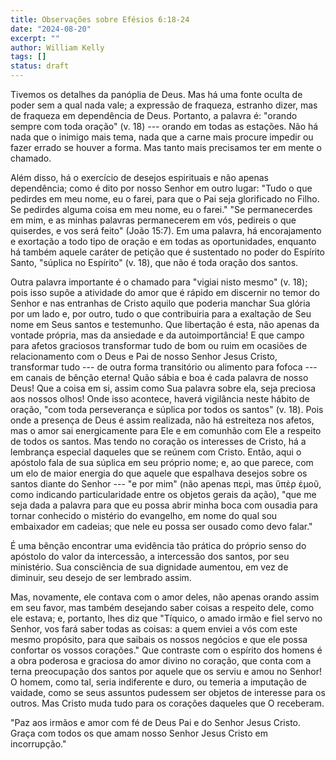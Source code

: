 ```yaml
---
title: Observações sobre Efésios 6:18-24
date: "2024-08-20"
excerpt: ""
author: William Kelly
tags: []
status: draft
---
```


Tivemos os detalhes da panóplia de Deus. Mas há uma fonte oculta de
poder sem a qual nada vale; a expressão de fraqueza, estranho dizer, mas
de fraqueza em dependência de Deus. Portanto, a palavra é: \"orando
sempre com toda oração\" (v. 18) --- orando em todas as estações. Não há
nada que o inimigo mais tema, nada que a carne mais procure impedir ou
fazer errado se houver a forma. Mas tanto mais precisamos ter em mente o
chamado.

Além disso, há o exercício de desejos espirituais e não apenas
dependência; como é dito por nosso Senhor em outro lugar: \"Tudo o que
pedirdes em meu nome, eu o farei, para que o Pai seja glorificado no
Filho. Se pedirdes alguma coisa em meu nome, eu o farei.\" \"Se
permanecerdes em mim, e as minhas palavras permanecerem em vós, pedireis
o que quiserdes, e vos será feito\" (João 15:7). Em uma palavra, há
encorajamento e exortação a todo tipo de oração e em todas as
oportunidades, enquanto há também aquele caráter de petição que é
sustentado no poder do Espírito Santo, \"súplica no Espírito\" (v. 18),
que não é toda oração dos santos.

Outra palavra importante é o chamado para \"vigiai nisto mesmo\" (v.
18); pois isso supõe a atividade do amor que é rápido em discernir no
temor do Senhor e nas entranhas de Cristo aquilo que poderia manchar Sua
glória por um lado e, por outro, tudo o que contribuiria para a
exaltação de Seu nome em Seus santos e testemunho. Que libertação é
esta, não apenas da vontade própria, mas da ansiedade e da
autoimportância! E que campo para afetos graciosos transformar tudo de
bom ou ruim em ocasiões de relacionamento com o Deus e Pai de nosso
Senhor Jesus Cristo, transformar tudo --- de outra forma transitório ou
alimento para fofoca --- em canais de bênção eterna! Quão sábia e boa é
cada palavra de nosso Deus! Que a coisa em si, assim como Sua palavra
sobre ela, seja preciosa aos nossos olhos! Onde isso acontece, haverá
vigilância neste hábito de oração, \"com toda perseverança e súplica por
todos os santos\" (v. 18). Pois onde a presença de Deus é assim
realizada, não há estreiteza nos afetos, mas o amor sai energicamente
para Ele e em comunhão com Ele a respeito de todos os santos. Mas tendo
no coração os interesses de Cristo, há a lembrança especial daqueles que
se reúnem com Cristo. Então, aqui o apóstolo fala de sua súplica em seu
próprio nome; e, ao que parece, com um elo de maior energia do que
aquele que espalhava desejos sobre os santos diante do Senhor --- \"e
por mim\" (não apenas περὶ, mas ὕπὲρ ἐμοῦ, como indicando
particularidade entre os objetos gerais da ação), \"que me seja dada a
palavra para que eu possa abrir minha boca com ousadia para tornar
conhecido o mistério do evangelho, em nome do qual sou embaixador em
cadeias; que nele eu possa ser ousado como devo falar.\"

É uma bênção encontrar uma evidência tão prática do próprio senso do
apóstolo do valor da intercessão, a intercessão dos santos, por seu
ministério. Sua consciência de sua dignidade aumentou, em vez de
diminuir, seu desejo de ser lembrado assim.

Mas, novamente, ele contava com o amor deles, não apenas orando assim em
seu favor, mas também desejando saber coisas a respeito dele, como ele
estava; e, portanto, lhes diz que \"Tíquico, o amado irmão e fiel servo
no Senhor, vos fará saber todas as coisas: a quem enviei a vós com este
mesmo propósito, para que saibais os nossos negócios e que ele possa
confortar os vossos corações.\" Que contraste com o espírito dos homens
é a obra poderosa e graciosa do amor divino no coração, que conta com a
terna preocupação dos santos por aquele que os serviu e amou no Senhor!
O homem, como tal, seria indiferente e duro, ou temeria a imputação de
vaidade, como se seus assuntos pudessem ser objetos de interesse para os
outros. Mas Cristo muda tudo para os corações daqueles que O receberam.

\"Paz aos irmãos e amor com fé de Deus Pai e do Senhor Jesus Cristo.
Graça com todos os que amam nosso Senhor Jesus Cristo em incorrupção.\"
